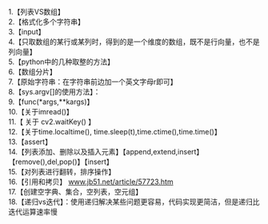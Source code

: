 1.【列表VS数组】     
2.【格式化多个字符串】     
3.【input】     
4.【只取数组的某行或某列时，得到的是一个维度的数组，既不是行向量，也不是列向量】     
5.【python中的几种取整的方法】      
6.【数组分片】      
7.【原始字符串：在字符串前边加一个英文字母r即可】     
8.【sys.argv[]的使用方法】：      
9.【func(*args,**kargs)】      
10.【关于imread()】     
11.【 关于 cv2.waitKey() 】     
12.【关于time.localtime(), time.sleep(t),time.ctime(),time.time()】      
13.【assert】     
14.【列表添加、删除以及插入元素】【append,extend,insert】【remove(),del,pop()】【insert】      
15.【对列表进行翻转，排序操作】     
16.【引用和拷贝】  www.jb51.net/article/57723.htm     
17.【创建空字典、集合，空列表，空元组】     
18.【递归vs迭代】：使用递归解决某些问题更容易，代码实现更简洁，但是递归比迭代运算速率慢     
